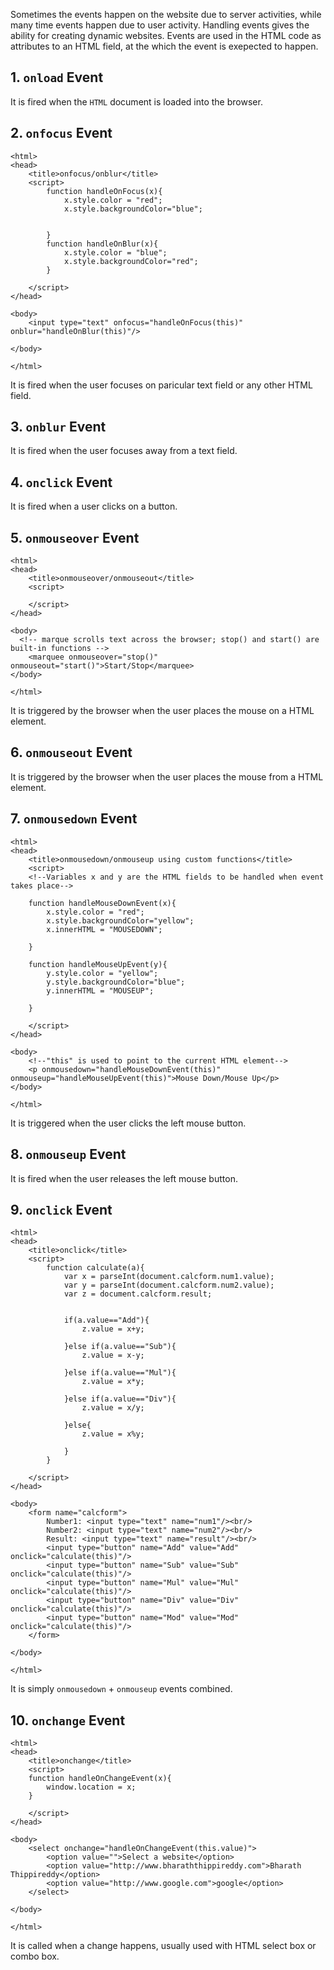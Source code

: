 Sometimes the events happen on the website due to server activities, while many time events happen due to user activity. Handling events gives the ability for creating dynamic websites. Events are used in the HTML code as attributes to an HTML field, at the which the event is exepected to happen.

## 1. `onload` Event
It is fired when the `HTML` document is loaded into the browser.

## 2. `onfocus` Event
    <html>
    <head>
    	<title>onfocus/onblur</title>
    	<script>
    		function handleOnFocus(x){
    			x.style.color = "red";
    			x.style.backgroundColor="blue";
    
    
    		}
    		function handleOnBlur(x){
    			x.style.color = "blue";
    			x.style.backgroundColor="red";
    		}
    	
    	</script>
    </head>
    
    <body>
    	<input type="text" onfocus="handleOnFocus(this)" onblur="handleOnBlur(this)"/>
    	
    </body>
    
    </html>

It is fired when the user focuses on paricular text field or any other HTML field.

## 3. `onblur` Event
It is fired when the user focuses away from a text field.

## 4. `onclick` Event
It is fired when a user clicks on a button.

## 5. `onmouseover` Event
    <html>
    <head>
    	<title>onmouseover/onmouseout</title>
    	<script>
     
    	</script>
    </head>
    
    <body>
      <!-- marque scrolls text across the browser; stop() and start() are built-in functions -->
    	<marquee onmouseover="stop()" onmouseout="start()">Start/Stop</marquee>
    </body>
    
    </html>
    
It is triggered by the browser when the user places the mouse on a HTML element.

## 6. `onmouseout` Event
It is triggered by the browser when the user places the mouse from a HTML element.

## 7. `onmousedown` Event
    <html>
    <head>
        <title>onmousedown/onmouseup using custom functions</title>
        <script>
        <!--Variables x and y are the HTML fields to be handled when event takes place-->
        
        function handleMouseDownEvent(x){
            x.style.color = "red";
            x.style.backgroundColor="yellow";
            x.innerHTML = "MOUSEDOWN";
    
        }
    
        function handleMouseUpEvent(y){
            y.style.color = "yellow";
            y.style.backgroundColor="blue";
            y.innerHTML = "MOUSEUP";
    
        }
        
        </script>
    </head>
    
    <body>
        <!--"this" is used to point to the current HTML element-->
        <p onmousedown="handleMouseDownEvent(this)" onmouseup="handleMouseUpEvent(this)">Mouse Down/Mouse Up</p>
    </body>
    
    </html>
It is triggered when the user clicks the left mouse button.

## 8. `onmouseup` Event
It is fired when the user releases the left mouse button.

## 9. `onclick` Event
    <html>
    <head>
    	<title>onclick</title>
    	<script>
    		function calculate(a){
    			var x = parseInt(document.calcform.num1.value);
    			var y = parseInt(document.calcform.num2.value);
    			var z = document.calcform.result;
    			
    
    			if(a.value=="Add"){
    				z.value = x+y;
    
    			}else if(a.value=="Sub"){
    				z.value = x-y;
    				
    			}else if(a.value=="Mul"){
    				z.value = x*y;
    				
    			}else if(a.value=="Div"){
    				z.value = x/y;
    				
    			}else{
    				z.value = x%y;
    
    			}
    		}
    	
    	</script>
    </head>
    
    <body>
    	<form name="calcform">
    		Number1: <input type="text" name="num1"/><br/>
    		Number2: <input type="text" name="num2"/><br/>
    		Result: <input type="text" name="result"/><br/>
    		<input type="button" name="Add" value="Add" onclick="calculate(this)"/>
    		<input type="button" name="Sub" value="Sub" onclick="calculate(this)"/>
    		<input type="button" name="Mul" value="Mul" onclick="calculate(this)"/>
    		<input type="button" name="Div" value="Div" onclick="calculate(this)"/>
    		<input type="button" name="Mod" value="Mod" onclick="calculate(this)"/>
    	</form>
    	
    </body>
    
    </html>
It is simply `onmousedown` + `onmouseup` events combined.

## 10. `onchange` Event
    <html>
    <head>
    	<title>onchange</title>
    	<script>
    	function handleOnChangeEvent(x){
    		window.location = x;
    	}
    	
    	</script>
    </head>
    
    <body>
    	<select onchange="handleOnChangeEvent(this.value)">
    		<option value="">Select a website</option>
    		<option value="http://www.bharaththippireddy.com">Bharath Thippireddy</option>
    		<option value="http://www.google.com">google</option>
    	</select>
    	
    </body>
    
    </html>
It is called when a change happens, usually used with HTML select box or combo box.
